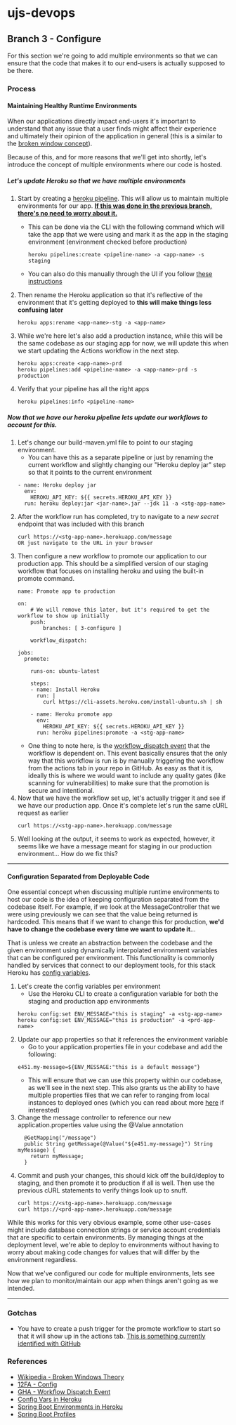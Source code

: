 # ujs-devops

## Branch 3 - Configure
For this section we're going to add multiple environments so that we can ensure that the code that makes it to our 
end-users is actually supposed to be there.

### Process

#### Maintaining Healthy Runtime Environments

When our applications directly impact end-users it's important to understand that any issue that a user finds might
affect their experience and ultimately their opinion of the application in general (this is a similar to the
[broken window concept](https://medium.com/@learnstuff.io/broken-window-theory-in-software-development-bef627a1ce99)).

Because of this, and for more reasons that we'll get into shortly, let's introduce the concept of multiple environments
where our code is hosted.

##### **Let's update Heroku so that we have multiple environments**

1. Start by creating a [heroku pipeline](https://devcenter.heroku.com/articles/pipelines). This will allow us to
maintain multiple environments for our app. <ins>**If this was done in the previous branch, there's no need to worry about it.**</ins>
    - This can be done via the CLI with the following command which will take the app that we were using and mark it
    as the app in the staging environment (environment checked before production)
        ```
        heroku pipelines:create <pipeline-name> -a <app-name> -s staging
        ```
    - You can also do this manually through the UI if you follow
    [these instructions](https://devcenter.heroku.com/articles/pipelines#creating-pipelines-from-the-heroku-dashboard)

1. Then rename the Heroku application so that it's reflective of the environment that it's getting deployed to
**this will make things less confusing later**
    ```
    heroku apps:rename <app-name>-stg -a <app-name>
    ```
1. While we're here let's also add a production instance, while this will be the same codebase as our staging app
for now, we will update this when we start updating the Actions workflow in the next step.
    ```
    heroku apps:create <app-name>-prd
    heroku pipelines:add <pipeline-name> -a <app-name>-prd -s production
    ```
1. Verify that your pipeline has all the right apps
    ```
    heroku pipelines:info <pipeline-name>
    ```
    
##### Now that we have our heroku pipeline lets update our workflows to account for this.
1. Let's change our build-maven.yml file to point to our staging environment.
    - You can have this as a separate pipeline or just by renaming the current workflow and slightly changing our
    "Heroku deploy jar" step so that it points to the current environment
    ```
    - name: Heroku deploy jar
      env:
        HEROKU_API_KEY: ${{ secrets.HEROKU_API_KEY }}
      run: heroku deploy:jar <jar-name>.jar --jdk 11 -a <stg-app-name>
    ```
1. After the workflow run has completed, try to navigate to a *new secret* endpoint that was included with this branch
    ```
    curl https://<stg-app-name>.herokuapp.com/message
    OR just navigate to the URL in your browser
    ```
1. Then configure a new workflow to promote our application to our production app. This should be a simplified version 
of our staging workflow that focuses on installing heroku and using the built-in promote command.
    ```
    name: Promote app to production

    on:
        # We will remove this later, but it's required to get the workflow to show up initially 
        push:
            branches: [ 3-configure ]
   
        workflow_dispatch:

    jobs:
      promote:

        runs-on: ubuntu-latest

        steps:
        - name: Install Heroku
          run: |
            curl https://cli-assets.heroku.com/install-ubuntu.sh | sh

        - name: Heroku promote app
          env:
            HEROKU_API_KEY: ${{ secrets.HEROKU_API_KEY }}
          run: heroku pipelines:promote -a <stg-app-name>
    ```
    - One thing to note here, is the [workflow_dispatch event](https://docs.github.com/en/actions/reference/events-that-trigger-workflows#workflow_dispatch)
    that the workflow is dependent on. This event basically ensures that the only way that this workflow is run is by
    manually triggering the workflow from the actions tab in your repo in GitHub. As easy as that it is, ideally this is
    where we would want to include any quality gates (like scanning for vulnerabilities) to make sure that the promotion
    is secure and intentional.
1. Now that we have the workflow set up, let's actually trigger it and see if we have our production app. Once it's
complete let's run the same cURL request as earlier
    ```
    curl https://<stg-app-name>.herokuapp.com/message
    ```
1. Well looking at the output, it seems to work as expected, however, it seems like we have a message meant for staging
in our production environment... How do we fix this?

---

#### Configuration Separated from Deployable Code

One essential concept when discussing multiple runtime environments to host our code is the idea of keeping configuration
separated from the codebase itself. For example, if we look at the MessageController that we were using previously we can
see that the value being returned is hardcoded. This means that if we want to change this for production, **we'd have
to change the codebase every time we want to update it**...

That is unless we create an abstraction between the codebase and the given environment using dynamically interpolated
environment variables that can be configured per environment. This functionality is commonly handled by services that
connect to our deployment tools, for this stack Heroku has [config variables](https://devcenter.heroku.com/articles/config-vars).

1. Let's create the config variables per environment
    - Use the Heroku CLI to create a configuration variable for both the staging and production app environments
    ```
    heroku config:set ENV_MESSAGE="this is staging" -a <stg-app-name>
    heroku config:set ENV_MESSAGE="this is production" -a <prd-app-name>
    ```
1. Update our app properties so that it references the environment variable
    - Go to your application.properties file in your codebase and add the following:
    ```
    e451.my-message=${ENV_MESSAGE:"this is a default message"}
    ```
    - This will ensure that we can use this property within our codebase, as we'll see in the next step. This also
    grants us the ability to have multiple properties files that we can refer to ranging from local instances to deployed
    ones (which you can read about more [here](https://docs.spring.io/spring-boot/docs/current/reference/html/features.html#features.profiles)
    if interested)
1. Change the message controller to reference our new application.properties value using the @Value annotation
    ```
      @GetMapping("/message")
      public String getMessage(@Value("${e451.my-message}") String myMessage) {
        return myMessage;
      }
    ```
1. Commit and push your changes, this should kick off the build/deploy to staging, and then promote it to production if
all is well. Then use the previous cURL statements to verify things look up to snuff.
    ```
    curl https://<stg-app-name>.herokuapp.com/message
    curl https://<prd-app-name>.herokuapp.com/message
    ```

While this works for this very obvious example, some other use-cases might include database connection strings or service
account credentials that are specific to certain environments. By managing things at the deployment level, we're able to
deploy to environments without having to worry about making code changes for values that will differ by the environment
regardless.


Now that we've configured our code for multiple environments, lets see how we plan to monitor/maintain our app when things 
aren't going as we intended.

--- 

### Gotchas
- You have to create a push trigger for the promote workflow to start so that it will show up in the actions tab. [This 
is something currently identified with GitHub](https://github.community/t/workflow-dispatch-workflow-not-showing-in-actions-tab/130088)

### References

- [Wikipedia - Broken Windows Theory](https://en.wikipedia.org/wiki/Broken_windows_theory)
- [12FA - Config](https://12factor.net/config)
- [GHA - Workflow Dispatch Event](https://docs.github.com/en/actions/reference/events-that-trigger-workflows#workflow_dispatch)
- [Config Vars in Heroku](https://devcenter.heroku.com/articles/config-vars)
- [Spring Boot Environments in Heroku](https://devcenter.heroku.com/articles/deploying-spring-boot-apps-to-heroku)
- [Spring Boot Profiles](https://docs.spring.io/spring-boot/docs/current/reference/html/features.html#features.profiles)

